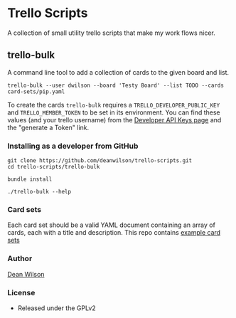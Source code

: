 # Trello Scripts

A collection of small utility trello scripts that make my work flows nicer.

## trello-bulk

A command line tool to add a collection of cards to the given board and list.

    trello-bulk --user dwilson --board 'Testy Board' --list TODO --cards card-sets/pip.yaml

To create the cards `trello-bulk` requires a `TRELLO_DEVELOPER_PUBLIC_KEY` and
`TRELLO_MEMBER_TOKEN` to be set in its environment. You can find these values
(and your trello username) from the
[Developer API Keys page](https://trello.com/app-key) and the "generate a Token"
link.

### Installing as a developer from GitHub

    git clone https://github.com/deanwilson/trello-scripts.git
    cd trello-scripts/trello-bulk

    bundle install

    ./trello-bulk --help

### Card sets

Each card set should be a valid YAML document containing an array of cards, each
with a title and description. This repo contains
[example card sets](/trello-bulk/card-sets/)

### Author

  [Dean Wilson](https://www.unixdaemon.net)

### License

 * Released under the GPLv2
